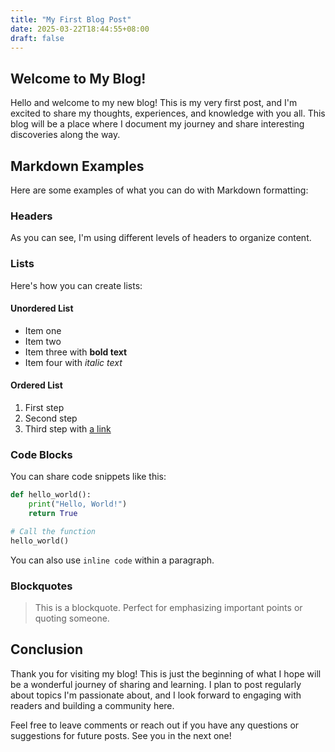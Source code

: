 ```yaml
---
title: "My First Blog Post"
date: 2025-03-22T18:44:55+08:00
draft: false
---
```


## Welcome to My Blog!

Hello and welcome to my new blog! This is my very first post, and I'm excited to share my thoughts, experiences, and knowledge with you all. This blog will be a place where I document my journey and share interesting discoveries along the way.

## Markdown Examples

Here are some examples of what you can do with Markdown formatting:

### Headers

As you can see, I'm using different levels of headers to organize content.

### Lists

Here's how you can create lists:

#### Unordered List
- Item one
- Item two
- Item three with **bold text**
- Item four with *italic text*

#### Ordered List
1. First step
2. Second step
3. Third step with [a link](https://example.com)

### Code Blocks

You can share code snippets like this:

```python
def hello_world():
    print("Hello, World!")
    return True

# Call the function
hello_world()
```

You can also use `inline code` within a paragraph.

### Blockquotes

> This is a blockquote.
> Perfect for emphasizing important points or quoting someone.

## Conclusion

Thank you for visiting my blog! This is just the beginning of what I hope will be a wonderful journey of sharing and learning. I plan to post regularly about topics I'm passionate about, and I look forward to engaging with readers and building a community here.

Feel free to leave comments or reach out if you have any questions or suggestions for future posts. See you in the next one!

